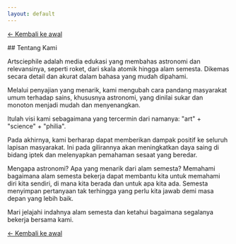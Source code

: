 ```yaml
---
layout: default
---
```


[← Kembali ke awal](./)

<div id="about"></div>
## Tentang Kami

Artsciephile adalah media edukasi yang membahas astronomi dan relevansinya, seperti roket, dari skala atomik hingga alam semesta. Dikemas secara detail dan akurat dalam bahasa yang mudah dipahami.

Melalui penyajian yang menarik, kami mengubah cara pandang masyarakat umum terhadap sains, khususnya astronomi, yang dinilai sukar dan monoton menjadi mudah dan menyenangkan.

Itulah visi kami sebagaimana yang tercermin dari namanya: "art" + "science" + "philia".

Pada akhirnya, kami berharap dapat memberikan dampak positif ke seluruh lapisan masyarakat. Ini pada gilirannya akan meningkatkan daya saing di bidang iptek dan melenyapkan pemahaman sesaat yang beredar.

Mengapa astronomi? Apa yang menarik dari alam semesta? Memahami bagaimana alam semesta bekerja dapat membantu kita untuk memahami diri kita sendiri, di mana kita berada dan untuk apa kita ada. Semesta menyimpan pertanyaan tak terhingga yang perlu kita jawab demi masa depan yang lebih baik.

Mari jelajahi indahnya alam semesta dan ketahui bagaimana segalanya bekerja bersama kami.

[← Kembali ke awal](./)